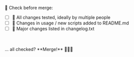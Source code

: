 🤔 Check before merge:
- [ ] 🔨 All changes tested, ideally by multiple people
- [ ] 📝 Changes in usage / new scripts added to README.md
- [ ] 📣 Major changes listed in changelog.txt
<br>
<br>... all checked? **Merge!** 🎉🎉🎉
